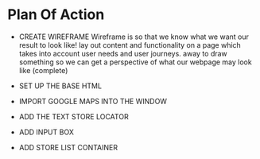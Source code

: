 # Plan Of Action

- CREATE WIREFRAME
  Wireframe is so that we know what we want our result to look like!
  lay out content and functionality on a page which takes into account user needs and user journeys.
  away to draw something so we can get a perspective of what our webpage may look like
  (complete)

- SET UP THE BASE HTML

- IMPORT GOOGLE MAPS INTO THE WINDOW

- ADD THE TEXT STORE LOCATOR

- ADD INPUT BOX

- ADD STORE LIST CONTAINER
